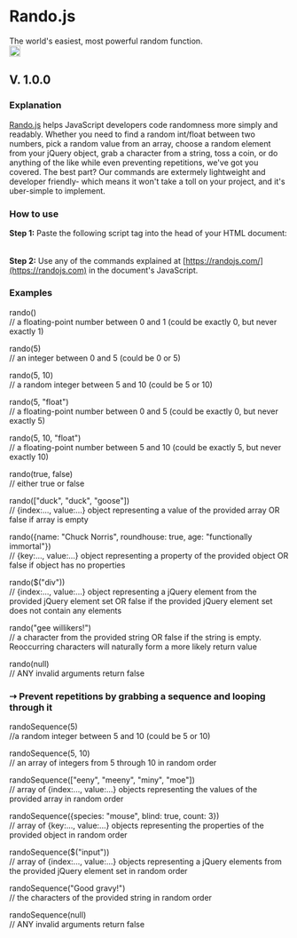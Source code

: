 # Rando.js  
The world's easiest, most powerful random function.  
<img src="http://randojs.com/images/smallsize.png" height="20"/>  


## V. 1.0.0  


### Explanation  
[Rando.js](https://randojs.com) helps JavaScript developers code randomness more simply and readably. Whether you need to find a random int/float between two numbers, pick a random value from an array, choose a random element from your jQuery object, grab a character from a string, toss a coin, or do anything of the like while even preventing repetitions, we've got you covered. The best part? Our commands are extermely lightweight and developer friendly- which means it won't take a toll on your project, and it's uber-simple to implement.  
  
### How to use  
   **Step 1:** Paste the following script tag into the head of your HTML document:  
   ###### <script src="https://<span></span>randojs.com/1.0.0.js"></script>  
   **Step 2:** Use any of the commands explained at [https://randojs.com/](https://randojs.com)</a> in the document's JavaScript.  
  
###  
  
### Examples  
  
   rando()  
   // a floating-point number between 0 and 1 (could be exactly 0, but never exactly 1)  
     
   rando(5)  
   // an integer between 0 and 5 (could be 0 or 5)  
     
   rando(5, 10)  
   // a random integer between 5 and 10 (could be 5 or 10)  
     
   rando(5, "float")  
   // a floating-point number between 0 and 5 (could be exactly 0, but never exactly 5)  
     
   rando(5, 10, "float")  
   // a floating-point number between 5 and 10 (could be exactly 5, but never exactly 10)  
     
   rando(true, false)  
   // either true or false  
     
   rando(["duck", "duck", "goose"])  
   // {index:..., value:...} object representing a value of the provided array OR false if array is empty  
     
   rando({name: "Chuck Norris", roundhouse: true, age: "functionally immortal"})  
   // {key:..., value:...} object representing a property of the provided object OR false if object has no properties  
     
   rando($("div"))  
   // {index:..., value:...} object representing a jQuery element from the provided jQuery element set OR false if the provided jQuery element set does not contain any elements  
     
   rando("gee willikers!")  
   // a character from the provided string OR false if the string is empty. Reoccurring characters will naturally form a more likely return value  
     
   rando(null)  
   // ANY invalid arguments return false  
  
  
### &#8674; Prevent repetitions by grabbing a sequence and looping through it  
  
   randoSequence(5)  
   //a random integer between 5 and 10 (could be 5 or 10)  
     
   randoSequence(5, 10)  
   // an array of integers from 5 through 10 in random order  
     
   randoSequence(["eeny", "meeny", "miny", "moe"])  
   // array of {index:..., value:...} objects representing the values of the provided array in random order  
     
   randoSequence({species: "mouse", blind: true, count: 3})  
   // array of {key:..., value:...} objects representing the properties of the provided object in random order  
     
   randoSequence($("input"))  
   // array of {index:..., value:...} objects representing a jQuery elements from the provided jQuery element set in random order  
     
   randoSequence("Good gravy!")  
   // the characters of the provided string in random order  
     
   randoSequence(null)  
   // ANY invalid arguments return false
